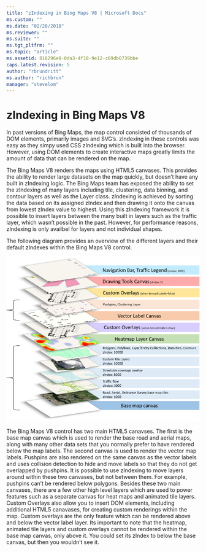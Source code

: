 ```yaml
---
title: "zIndexing in Bing Maps V8 | Microsoft Docs"
ms.custom: ""
ms.date: "02/28/2018"
ms.reviewer: ""
ms.suite: ""
ms.tgt_pltfrm: ""
ms.topic: "article"
ms.assetid: 816296e0-0da3-4f18-9e12-c69db0739bbe
caps.latest.revision: 5
author: "rbrundritt"
ms.author: "richbrun"
manager: "stevelom"
---
```

# zIndexing in Bing Maps V8
In past versions of Bing Maps, the map control consisted of thousands of DOM elements, primarily images and SVG’s. zIndexing in these controls was easy as they simpy used CSS zIndexing which is built into the browser. However, using DOM elements to create interactive maps greatly limits the amount of data that can be rendered on the map. 

The Bing Maps V8 renders the maps using HTML5 canvases. This provides the ability to render large datasets on the map quickly, but doesn’t have any built in zIndexing logic. The Bing Maps team has exposed the ability to set the zIndexing of many layers including tile, clustering, data binning, and contour layers as well as the Layer class. zIndexing is achieved by sorting the data based on its assigned zIndex and then drawing it onto the canvas from lowest zIndex value to highest. Using this zIndexing framework it is possible to insert layers between the many built in layers such as the traffic layer, which wasn’t possible in the past. However, for performance reasons, zIndexing is only availbel for layers and not individual shapes.

The following diagram provides an overview of the different layers and their default zIndexes within the Bing Maps V8 control.

![BMV8_zIndexing_Nov16](../v8-web-control/media/bmv8-zindexing-nov16.png)
 
The Bing Maps V8 control has two main HTML5 canavses. The first is the base map canvas which is used to render the base road and aerial maps, along with many other data sets that you normally prefer to have rendered below the map labels. The second canvas is used to render the vector map labels. Pushpins are also rendered on the same canvas as the vector labels and uses collision detection to hide and move labels so that they do not get overlapped by pushpins. It is possible to use zIndexing to move layers around within these two canvases, but not between them. For example, pushpins can’t be rendered below polygons. Besides these two main canvases, there are a few other high level layers which are used to power features such as a separate canvas for heat maps and animated tile layers. Custom Overlays also allow you to insert DOM elements, including additional HTML5 canavases, for creating custom renderings within the map. Custom overlays are the only feature which can be rendered above and below the vector label layer. Its important to note that the heatmap, animated tile layers and custom overlays cannot be rendered within the base map canvas, only above it. You could set its zIndex to below the base canvas, but then you wouldn’t see it. 
